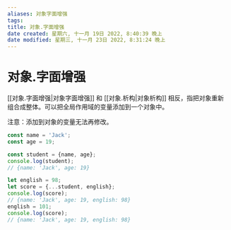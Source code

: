 ```yaml
---
aliases: 对象字面增强
tags: 
title: 对象.字面增强
date created: 星期六, 十一月 19日 2022, 8:40:39 晚上
date modified: 星期三, 十一月 23日 2022, 8:31:24 晚上
---
```


# 对象.字面增强

[[对象.字面增强|对象字面增强]] 和 [[对象.析构|对象析构]] 相反，指把对象重新组合成整体。可以把全局作用域的变量添加到一个对象中。

注意：添加到对象的变量无法再修改。

```javascript
const name = 'Jack';
const age = 19;

const student = {name, age};
console.log(student);
// {name: 'Jack', age: 19}

let english = 98;
let score = {...student, english};
console.log(score);
// {name: 'Jack', age: 19, english: 98}
english = 101;
console.log(score);
// {name: 'Jack', age: 19, english: 98}
```
